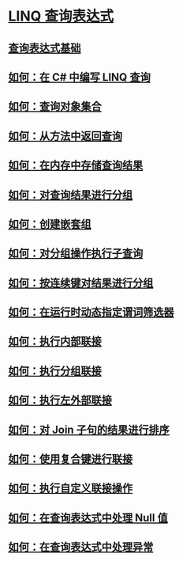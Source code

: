 # [LINQ 查询表达式](index.md)
## [查询表达式基础](query-expression-basics.md)
## [如何：在 C# 中编写 LINQ 查询](how-to-write-linq-queries.md)
## [如何：查询对象集合](how-to-query-a-collection-of-objects.md)
## [如何：从方法中返回查询](how-to-return-a-query-from-a-method.md)
## [如何：在内存中存储查询结果](how-to-store-the-results-of-a-query-in-memory.md)
## [如何：对查询结果进行分组](how-to-group-query-results.md)
## [如何：创建嵌套组](how-to-create-a-nested-group.md)
## [如何：对分组操作执行子查询](how-to-perform-a-subquery-on-a-grouping-operation.md)
## [如何：按连续键对结果进行分组](how-to-group-results-by-contiguous-keys.md)
## [如何：在运行时动态指定谓词筛选器](how-to-dynamically-specify-predicate-filters-at-runtime.md)
## [如何：执行内部联接](how-to-perform-inner-joins.md)
## [如何：执行分组联接](how-to-perform-grouped-joins.md)
## [如何：执行左外部联接](how-to-perform-left-outer-joins.md)
## [如何：对 Join 子句的结果进行排序](how-to-order-the-results-of-a-join-clause.md)
## [如何：使用复合键进行联接](how-to-join-by-using-composite-keys.md)
## [如何：执行自定义联接操作](how-to-perform-custom-join-operations.md)
## [如何：在查询表达式中处理 Null 值](how-to-handle-null-values-in-query-expressions.md)
## [如何：在查询表达式中处理异常](how-to-handle-exceptions-in-query-expressions.md)
